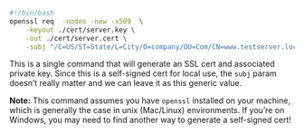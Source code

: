 
```bash
#!/bin/bash
openssl req  -nodes -new -x509  \
    -keyout ./cert/server.key \
    -out ./cert/server.cert \
    -subj "/C=US/ST=State/L=City/O=company/OU=Com/CN=www.testserver.local"
```

This is a single command that will generate an SSL cert and associated private key. Since this is a self-signed cert for local use, the `subj` param doesn’t really matter and we can leave it as this generic value.

**Note:** This command assumes you have `openssl` installed on your machine, which is generally the case in unix (Mac/Linux) environments. If you’re on Windows, you may need to find another way to generate a self-signed cert!